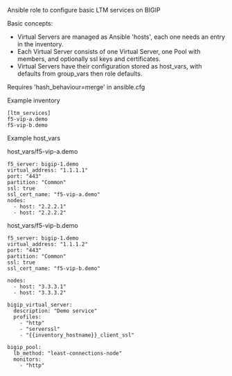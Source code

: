Ansible role to configure basic LTM services on BIGIP

Basic concepts:
  - Virtual Servers are managed as Ansible 'hosts', each one needs an entry in the inventory.
  - Each Virtual Server consists of one Virtual Server, one Pool with members, and optionally ssl keys and certificates.
  - Virtual Servers have their configuration stored as host_vars, with defaults from group_vars then role defaults.


Requires 'hash_behaviour=merge' in ansible.cfg


Example inventory

```
[ltm_services]
f5-vip-a.demo
f5-vip-b.demo
```

Example host_vars

host_vars/f5-vip-a.demo

```
f5_server: bigip-1.demo
virtual_address: "1.1.1.1"
port: "443"
partition: "Common"
ssl: true
ssl_cert_name: "f5-vip-a.demo"
nodes:
  - host: "2.2.2.1"
  - host: "2.2.2.2"
```


host_vars/f5-vip-b.demo

```
f5_server: bigip-1.demo
virtual_address: "1.1.1.2"
port: "443"
partition: "Common"
ssl: true
ssl_cert_name: "f5-vip-b.demo"

nodes:
  - host: "3.3.3.1"
  - host: "3.3.3.2"

bigip_virtual_server:
  description: "Demo service"
  profiles:
    - "http"
    - "serverssl"
    - "{{inventory_hostname}}_client_ssl"

bigip_pool:
  lb_method: "least-connections-node"
  monitors:
    - "http"
```
